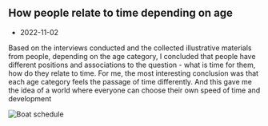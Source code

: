 ## How people relate to time depending on age

- 2022-11-02

Based on the interviews conducted and the collected illustrative materials from people, depending on the age category, I concluded that people have different positions and associations to the question - what is time for them, how do they relate to time. For me, the most interesting conclusion was that each age category feels the passage of time differently. And this gave me the idea of a world where everyone can choose their own speed of time and development

![Boat schedule](photo_2022-11-01-21.15.58.jpeg)